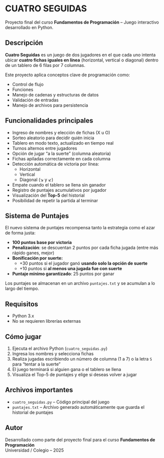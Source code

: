 # CUATRO SEGUIDAS

Proyecto final del curso **Fundamentos de Programación** – Juego interactivo desarrollado en Python.

## Descripción

**Cuatro Seguidas** es un juego de dos jugadores en el que cada uno intenta ubicar **cuatro fichas iguales en línea** (horizontal, vertical o diagonal) dentro de un tablero de 6 filas por 7 columnas.

Este proyecto aplica conceptos clave de programación como:

- Control de flujo
- Funciones
- Manejo de cadenas y estructuras de datos
- Validación de entradas
- Manejo de archivos para persistencia

## Funcionalidades principales

- Ingreso de nombres y elección de fichas (X u O)
- Sorteo aleatorio para decidir quién inicia
- Tablero en modo texto, actualizado en tiempo real
- Turnos alternos entre jugadores
- Opción de jugar “a la suerte” (columna aleatoria)
- Fichas apiladas correctamente en cada columna
- Detección automática de victoria por línea:
  - Horizontal
  - Vertical
  - Diagonal (↘ y ↙)
- Empate cuando el tablero se llena sin ganador
- Registro de puntajes acumulativos por jugador
- Visualización del **Top-5** del historial
- Posibilidad de repetir la partida al terminar

## Sistema de Puntajes

El nuevo sistema de puntajes recompensa tanto la estrategia como el azar de forma justa:

- **100 puntos base por victoria**
- **Penalización**: se descuentan 2 puntos por cada ficha jugada (entre más rápido ganes, mejor)
- **Bonificación por suerte:**
  - +30 puntos si el jugador ganó **usando solo la opción de suerte**
  - +10 puntos si **al menos una jugada fue con suerte**
- **Puntaje mínimo garantizado**: 25 puntos por ganar

Los puntajes se almacenan en un archivo `puntajes.txt` y se acumulan a lo largo del tiempo.

## Requisitos

- Python 3.x
- No se requieren librerías externas

## Cómo jugar

1. Ejecuta el archivo Python (`cuatro_seguidas.py`)
2. Ingresa los nombres y selecciona fichas
3. Realiza jugadas escribiendo un número de columna (1 a 7) o la letra `S` para “tentar a la suerte”
4. El juego terminará si alguien gana o el tablero se llena
5. Visualiza el Top-5 de puntajes y elige si deseas volver a jugar

## Archivos importantes

- `cuatro_seguidas.py` – Código principal del juego
- `puntajes.txt` – Archivo generado automáticamente que guarda el historial de puntajes

## Autor

Desarrollado como parte del proyecto final para el curso **Fundamentos de Programación**  
Universidad / Colegio – 2025
